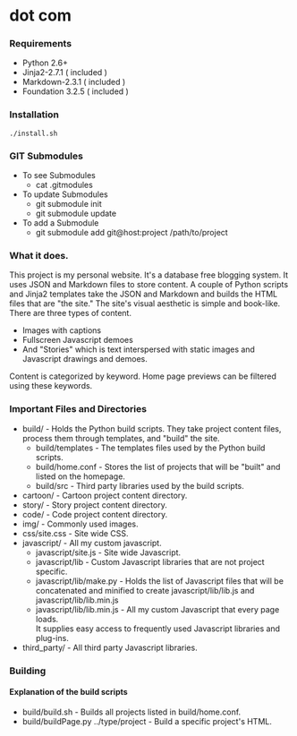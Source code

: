 # dot com

### Requirements
* Python 2.6+
* Jinja2-2.7.1 ( included )
* Markdown-2.3.1 ( included )
* Foundation 3.2.5 ( included )

### Installation
	./install.sh

### GIT Submodules
* To see Submodules
	* cat .gitmodules
* To update Submodules
	* git submodule init
	* git submodule update
* To add a Submodule
	* git submodule add git@host:project /path/to/project

### What it does.
This project is my personal website.
It's a database free blogging system.
It uses JSON and Markdown files to store content.
A couple of Python scripts and Jinja2 templates take the JSON and Markdown and builds the HTML files that are "the site."
The site's visual aesthetic is simple and book-like.
There are three types of content.

* Images with captions
* Fullscreen Javascript demoes
* And "Stories" which is text interspersed with static images and Javascript drawings and demoes.

Content is categorized by keyword.
Home page previews can be filtered using these keywords.

### Important Files and Directories
* build/ - Holds the Python build scripts.
		   They take project content files, process them through templates, and "build" the site.
	* build/templates - The templates files used by the Python build scripts.
	* build/home.conf - Stores the list of projects that will be "built" and listed on the homepage.
	* build/src - Third party libraries used by the build scripts.
* cartoon/ - Cartoon project content directory.
* story/ - Story project content directory.
* code/ - Code project content directory.
* img/ - Commonly used images.
* css/site.css - Site wide CSS.
* javascript/ - All my custom javascript.
	* javascript/site.js - Site wide Javascript.
	* javascript/lib - Custom Javascript libraries that are not project specific.
	* javascript/lib/make.py - Holds the list of Javascript files that will be concatenated and minified to create javascript/lib/lib.js and javascript/lib/lib.min.js
	* javascript/lib/lib.min.js - All my custom Javascript that every page loads.  
								  It supplies easy access to frequently used Javascript libraries and plug-ins.
* third\_party/ - All third party Javascript libraries.

### Building
#### Explanation of the build scripts
* build/build.sh - Builds all projects listed in build/home.conf.
* build/buildPage.py ../type/project - Build a specific project's HTML.